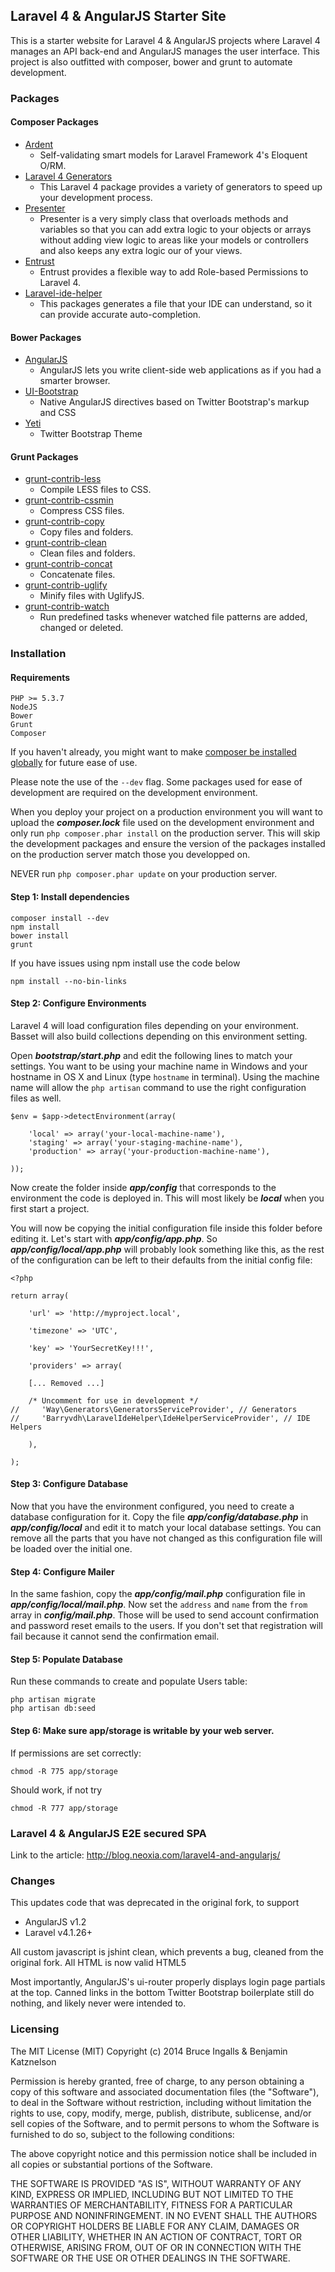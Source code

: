## Laravel 4 & AngularJS Starter Site
This is a starter website for Laravel 4 & AngularJS projects where Laravel 4 manages an API back-end and AngularJS manages the user interface. This project is also outfitted with composer, bower and grunt to automate development.
### Packages

#### Composer Packages
* [Ardent](https://github.com/laravelbook/ardent)
    * Self-validating smart models for Laravel Framework 4's Eloquent O/RM.
* [Laravel 4 Generators](https://github.com/JeffreyWay/Laravel-4-Generators/blob/master/readme.md)
    * This Laravel 4 package provides a variety of generators to speed up your development process.
* [Presenter](https://github.com/robclancy/presenter)
    * Presenter is a very simply class that overloads methods and variables so that you can add extra logic to your objects or arrays without adding view logic to areas like your models or controllers and also keeps any extra logic our of your views.
* [Entrust](https://github.com/zizaco/entrust)
    * Entrust provides a flexible way to add Role-based Permissions to Laravel 4.
* [Laravel-ide-helper](https://github.com/barryvdh/laravel-ide-helper)
    * This packages generates a file that your IDE can understand, so it can provide accurate auto-completion.

#### Bower Packages
* [AngularJS](http://angularjs.org)
    * AngularJS lets you write client-side web applications as if you had a smarter browser.
* [UI-Bootstrap](http://angular-ui.github.io/bootstrap/)
    *  Native AngularJS directives based on Twitter Bootstrap's markup and CSS
* [Yeti](http://bootswatch.com/yeti)
    * Twitter Bootstrap Theme

#### Grunt Packages
* [grunt-contrib-less](https://github.com/gruntjs/grunt-contrib-less)
    * Compile LESS files to CSS.
* [grunt-contrib-cssmin](https://github.com/gruntjs/grunt-contrib-cssmin)
    * Compress CSS files.
* [grunt-contrib-copy](https://github.com/gruntjs/grunt-contrib-copy)
    * Copy files and folders.
* [grunt-contrib-clean](https://github.com/gruntjs/grunt-contrib-clean)
    * Clean files and folders.
* [grunt-contrib-concat](https://github.com/gruntjs/grunt-contrib-concat)
    * Concatenate files.
* [grunt-contrib-uglify](https://github.com/gruntjs/grunt-contrib-uglify)
    * Minify files with UglifyJS.
* [grunt-contrib-watch](https://github.com/gruntjs/grunt-contrib-watch)
    * Run predefined tasks whenever watched file patterns are added, changed or deleted.
### Installation

#### Requirements
    PHP >= 5.3.7
    NodeJS
    Bower
	Grunt
	Composer

If you haven't already, you might want to make [composer be installed globally](http://andrewelkins.com/programming/php/setting-up-composer-globally-for-laravel-4/) for future ease of use.

Please note the use of the `--dev` flag.
Some packages used for ease of development are required on the development environment.

When you deploy your project on a production environment you will want to upload the ***composer.lock*** file used on the development environment and only run `php composer.phar install` on the production server.
This will skip the development packages and ensure the version of the packages installed on the production server match those you developped on.

NEVER run `php composer.phar update` on your production server.

#### Step 1: Install dependencies

    composer install --dev
    npm install
    bower install
    grunt

If you have issues using npm install use the code below

    npm install --no-bin-links

#### Step 2: Configure Environments

Laravel 4 will load configuration files depending on your environment. Basset will also build collections depending on this environment setting.

Open ***bootstrap/start.php*** and edit the following lines to match your settings. You want to be using your machine name in Windows and your hostname in OS X and Linux (type `hostname` in terminal). Using the machine name will allow the `php artisan` command to use the right configuration files as well.

    $env = $app->detectEnvironment(array(

        'local' => array('your-local-machine-name'),
        'staging' => array('your-staging-machine-name'),
        'production' => array('your-production-machine-name'),

    ));

Now create the folder inside ***app/config*** that corresponds to the environment the code is deployed in. This will most likely be ***local*** when you first start a project.

You will now be copying the initial configuration file inside this folder before editing it. Let's start with ***app/config/app.php***. So ***app/config/local/app.php*** will probably look something like this, as the rest of the configuration can be left to their defaults from the initial config file:

    <?php

    return array(

        'url' => 'http://myproject.local',

        'timezone' => 'UTC',

        'key' => 'YourSecretKey!!!',

        'providers' => array(

        [... Removed ...]

        /* Uncomment for use in development */
    //     'Way\Generators\GeneratorsServiceProvider', // Generators
    //     'Barryvdh\LaravelIdeHelper\IdeHelperServiceProvider', // IDE Helpers

        ),

    );

#### Step 3: Configure Database

Now that you have the environment configured, you need to create a database configuration for it. Copy the file ***app/config/database.php*** in ***app/config/local*** and edit it to match your local database settings. You can remove all the parts that you have not changed as this configuration file will be loaded over the initial one.

#### Step 4: Configure Mailer

In the same fashion, copy the ***app/config/mail.php*** configuration file in ***app/config/local/mail.php***. Now set the `address` and `name` from the `from` array in ***config/mail.php***. Those will be used to send account confirmation and password reset emails to the users.
If you don't set that registration will fail because it cannot send the confirmation email.

#### Step 5: Populate Database
Run these commands to create and populate Users table:

	php artisan migrate
	php artisan db:seed

#### Step 6: Make sure app/storage is writable by your web server.

If permissions are set correctly:

    chmod -R 775 app/storage

Should work, if not try

    chmod -R 777 app/storage

### Laravel 4 & AngularJS E2E secured SPA

Link to the article: http://blog.neoxia.com/laravel4-and-angularjs/

### Changes
This updates code that was deprecated in the original fork, to support
* AngularJS v1.2
* Laravel v4.1.26+

All custom javascript is jshint clean, which prevents a bug, cleaned from the original fork.
All HTML is now valid HTML5

Most importantly, AngularJS's ui-router properly displays login page partials at
the top. 
Canned links in the bottom Twitter Bootstrap boilerplate still do nothing, and
likely never were intended to.

### Licensing

The MIT License (MIT)
Copyright (c) 2014 Bruce Ingalls & Benjamin Katznelson

Permission is hereby granted, free of charge, to any person obtaining a copy
of this software and associated documentation files (the "Software"), to deal
in the Software without restriction, including without limitation the rights
to use, copy, modify, merge, publish, distribute, sublicense, and/or sell
copies of the Software, and to permit persons to whom the Software is
furnished to do so, subject to the following conditions:

The above copyright notice and this permission notice shall be included in
all copies or substantial portions of the Software.

THE SOFTWARE IS PROVIDED "AS IS", WITHOUT WARRANTY OF ANY KIND, EXPRESS OR
IMPLIED, INCLUDING BUT NOT LIMITED TO THE WARRANTIES OF MERCHANTABILITY,
FITNESS FOR A PARTICULAR PURPOSE AND NONINFRINGEMENT. IN NO EVENT SHALL THE
AUTHORS OR COPYRIGHT HOLDERS BE LIABLE FOR ANY CLAIM, DAMAGES OR OTHER
LIABILITY, WHETHER IN AN ACTION OF CONTRACT, TORT OR OTHERWISE, ARISING FROM,
OUT OF OR IN CONNECTION WITH THE SOFTWARE OR THE USE OR OTHER DEALINGS IN
THE SOFTWARE.